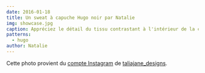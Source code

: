 ```yaml
---
date: 2016-01-18
title: Un sweat à capuche Hugo noir par Natalie
img: showcase.jpg
caption: Appréciez le détail du tissu contrastant à l'intérieur de la capuche
patterns:
  - hugo
author: Natalie
---
```


Cette photo provient du [compte Instagram](https://www.instagram.com/p/BAqm70Lqg9o/)  de [taliajane_designs](https://www.instagram.com/taliajane_designs/).
